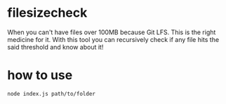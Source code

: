 # filesizecheck

When you can't have files over 100MB because Git LFS. 
This is the right medicine for it. With this tool you can recursively check if any file hits the said threshold and know about it!

# how to use
```
node index.js path/to/folder
```
